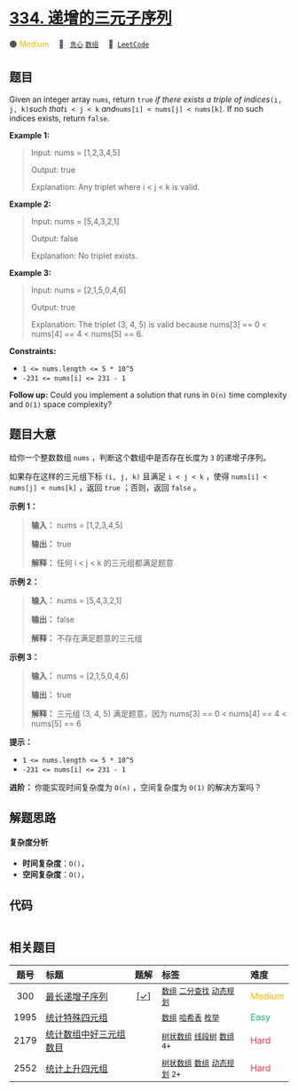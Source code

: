 # [334. 递增的三元子序列](https://leetcode.com/problems/increasing-triplet-subsequence)

🟠 <font color=#ffb800>Medium</font>&emsp; 🔖&ensp; [`贪心`](/outline/tag/greedy.md) [`数组`](/outline/tag/array.md)&emsp; 🔗&ensp;[`LeetCode`](https://leetcode.com/problems/increasing-triplet-subsequence)

## 题目

Given an integer array `nums`, return `true` _if there exists a triple of
indices_`(i, j, k)`_such that_`i < j < k` _and_`nums[i] < nums[j] < nums[k]`.
If no such indices exists, return `false`.



**Example 1:**

> Input: nums = [1,2,3,4,5]
> 
> Output: true
> 
> Explanation: Any triplet where i < j < k is valid.

**Example 2:**

> Input: nums = [5,4,3,2,1]
> 
> Output: false
> 
> Explanation: No triplet exists.

**Example 3:**

> Input: nums = [2,1,5,0,4,6]
> 
> Output: true
> 
> Explanation: The triplet (3, 4, 5) is valid because nums[3] == 0 < nums[4] == 4 < nums[5] == 6.

**Constraints:**

  * `1 <= nums.length <= 5 * 10^5`
  * `-231 <= nums[i] <= 231 - 1`



**Follow up:** Could you implement a solution that runs in `O(n)` time
complexity and `O(1)` space complexity?


## 题目大意

给你一个整数数组 `nums` ，判断这个数组中是否存在长度为 `3` 的递增子序列。

如果存在这样的三元组下标 `(i, j, k)` 且满足 `i < j < k` ，使得 `nums[i] < nums[j] < nums[k]` ，返回
`true` ；否则，返回 `false` 。



**示例 1：**

> 
> 
> 
> 
> 
> **输入：** nums = [1,2,3,4,5]
> 
> **输出：** true
> 
> **解释：** 任何 i < j < k 的三元组都满足题意
> 
> 

**示例 2：**

> 
> 
> 
> 
> 
> **输入：** nums = [5,4,3,2,1]
> 
> **输出：** false
> 
> **解释：** 不存在满足题意的三元组

**示例 3：**

> 
> 
> 
> 
> 
> **输入：** nums = [2,1,5,0,4,6]
> 
> **输出：** true
> 
> **解释：** 三元组 (3, 4, 5) 满足题意，因为 nums[3] == 0 < nums[4] == 4 < nums[5] == 6
> 
> 



**提示：**

  * `1 <= nums.length <= 5 * 10^5`
  * `-231 <= nums[i] <= 231 - 1`



**进阶：** 你能实现时间复杂度为 `O(n)` ，空间复杂度为 `O(1)` 的解决方案吗？


## 解题思路

#### 复杂度分析

- **时间复杂度**：`O()`，
- **空间复杂度**：`O()`，

## 代码

```javascript

```

## 相关题目

<!-- prettier-ignore -->
| 题号 | 标题 | 题解 | 标签 | 难度 |
| :------: | :------ | :------: | :------ | :------ |
| 300 | [最长递增子序列](https://leetcode.com/problems/longest-increasing-subsequence) | [[✓]](/problem/0300) |  [`数组`](/outline/tag/array.md) [`二分查找`](/outline/tag/binary-search.md) [`动态规划`](/outline/tag/dynamic-programming.md) | <font color=#ffb800>Medium</font> |
| 1995 | [统计特殊四元组](https://leetcode.com/problems/count-special-quadruplets) |  |  [`数组`](/outline/tag/array.md) [`哈希表`](/outline/tag/hash-table.md) [`枚举`](/outline/tag/enumeration.md) | <font color=#15bd66>Easy</font> |
| 2179 | [统计数组中好三元组数目](https://leetcode.com/problems/count-good-triplets-in-an-array) |  |  [`树状数组`](/outline/tag/binary-indexed-tree.md) [`线段树`](/outline/tag/segment-tree.md) [`数组`](/outline/tag/array.md) `4+` | <font color=#ff334b>Hard</font> |
| 2552 | [统计上升四元组](https://leetcode.com/problems/count-increasing-quadruplets) |  |  [`树状数组`](/outline/tag/binary-indexed-tree.md) [`数组`](/outline/tag/array.md) [`动态规划`](/outline/tag/dynamic-programming.md) `2+` | <font color=#ff334b>Hard</font> |

<style>
.blue {
    background-color: #096dd9;
    padding: 0.25rem 0.5rem;
    margin: 0;
    font-size: 0.85em;
    border-radius: 3px;
    color: white;
    font-weight: 500;
}
table th:first-of-type { width: 10%; }
table th:nth-of-type(2) { width: 35%; }
table th:nth-of-type(3) { width: 10%; }
table th:nth-of-type(4) { width: 35%; }
table th:nth-of-type(5) { width: 10%; }
</style>
